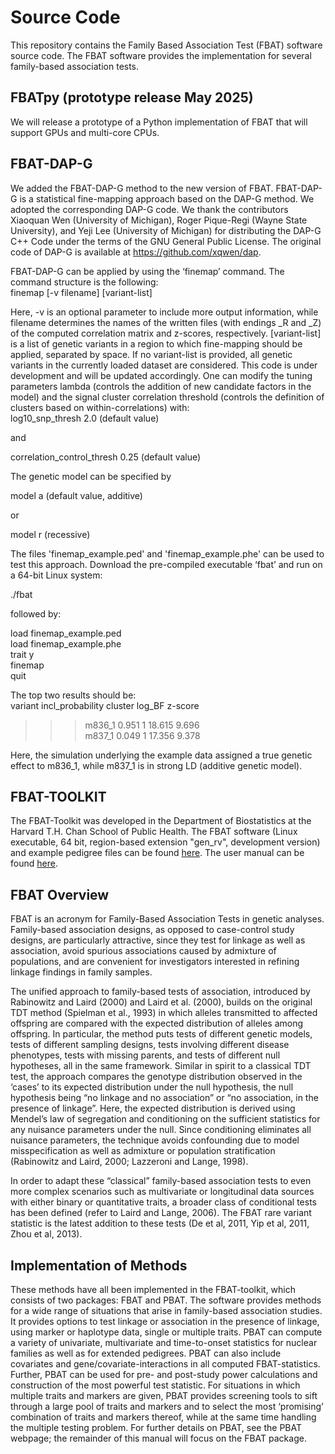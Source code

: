 # Source Code
This repository contains the Family Based Association Test (FBAT) software source code. The FBAT software provides the implementation for several family-based association tests. 

## FBATpy (prototype release May 2025)
We will release a prototype of a Python implementation of FBAT that will support GPUs and multi-core CPUs.  

## FBAT-DAP-G 
We added the FBAT-DAP-G method to the new version of FBAT. FBAT-DAP-G is a statistical fine-mapping approach based on the DAP-G method. We adopted the corresponding DAP-G code. 
We thank the contributors Xiaoquan Wen (University of Michigan), Roger Pique-Regi (Wayne State University), and Yeji Lee (University of Michigan) for distributing the DAP-G C++ Code under the terms of the GNU General Public License. The original code of DAP-G is available at https://github.com/xqwen/dap. 

FBAT-DAP-G can be applied by using the ‘finemap’ command. The command structure is the following:   
finemap [-v filename] [variant-list]  

Here, -v is an optional parameter to include more output information, while filename determines the names of the written files (with endings _R and _Z) of the computed correlation matrix and z-scores, respectively. 
[variant-list] is a list of genetic variants in a region to which fine-mapping should be applied, separated by space. If no variant-list is provided, all genetic variants in the currently loaded dataset are considered. This code is under development and will be updated accordingly. 
One can modify the tuning parameters lambda (controls the addition of new candidate factors in the model) and the signal cluster correlation threshold (controls the definition of clusters based on within-correlations) with:  
log10_snp_thresh 2.0 					(default value)  

and
  
correlation_control_thresh 0.25 				(default value)  

The genetic model can be specified by  

model a							(default value, additive)  

or
 
model r							(recessive)  

The files 'finemap_example.ped' and 'finemap_example.phe' can be used to test this approach. Download the pre-compiled executable ‘fbat’ and run on a 64-bit Linux system:

./fbat

followed by:  

load finemap_example.ped  
load finemap_example.phe  
trait y  
finemap  
quit  

The top two results should be:  
variant         incl_probability            cluster        log_BF               z-score  
>>> m836_1                  0.951                    1                 18.615             9.696  
>>> m837_1                  0.049                    1                 17.356             9.378  

Here, the simulation underlying the example data assigned a true genetic effect to m836_1, while m837_1 is in strong LD (additive genetic model).
 



## FBAT-TOOLKIT
The FBAT-Toolkit was developed in the Department of Biostatistics at the Harvard T.H. Chan School of Public Health. The FBAT software (Linux executable, 64 bit, region-based extension "gen_rv", development version) and example pedigree files can be found [here](https://sites.google.com/view/fbatwebpage). The user manual can be found [here](https://drive.google.com/file/d/1QYada0wegEbspwFPRlyv7g9hKNv7krmA/view).

## FBAT Overview
FBAT is an acronym for Family-Based Association Tests in genetic analyses. Family-based association designs, as opposed to case-control study designs, are particularly attractive, since they test for linkage as well as association, avoid spurious associations caused by admixture of populations, and are convenient for investigators interested in refining linkage findings in family samples.

The unified approach to family-based tests of association, introduced by Rabinowitz and Laird (2000) and Laird et al. (2000), builds on the original TDT method (Spielman et al., 1993) in which alleles transmitted to affected offspring are compared with the expected distribution of alleles among offspring. In particular, the method puts tests of different genetic models, tests of different sampling designs, tests involving different disease phenotypes, tests with missing parents, and tests of different null hypotheses, all in the same framework. Similar in spirit to a classical TDT test, the approach compares the genotype distribution observed in the ‘cases’ to its expected distribution under the null hypothesis, the null hypothesis being “no linkage and no association” or “no association, in the presence of linkage”. Here, the expected distribution is derived using Mendel’s law of segregation and conditioning on the sufficient statistics for any nuisance parameters under the null. Since conditioning eliminates all nuisance parameters, the technique avoids confounding due to model misspecification as well as admixture or population stratification (Rabinowitz and Laird, 2000; Lazzeroni and Lange, 1998).

In order to adapt these “classical” family-based association tests to even more complex scenarios such as multivariate or longitudinal data sources with either binary or quantitative traits, a broader class of conditional tests has been defined (refer to Laird and Lange, 2006). The FBAT rare variant statistic is the latest addition to these tests (De et al, 2011, Yip et al, 2011, Zhou et al, 2013).

## Implementation of Methods
These methods have all been implemented in the FBAT-toolkit, which consists of two packages: FBAT and PBAT. The software provides methods for a wide range of situations that arise in family-based association studies. It provides options to test linkage or association in the presence of linkage, using marker or haplotype data, single or multiple traits. PBAT can compute a variety of univariate, multivariate and time-to-onset statistics for nuclear families as well as for extended pedigrees. PBAT can also include covariates and gene/covariate-interactions in all computed FBAT-statistics. Further, PBAT can be used for pre- and post-study power calculations and construction of the most powerful test statistic. For situations in which multiple traits and markers are given, PBAT provides screening tools to sift through a large pool of traits and markers and to select the most ‘promising’ combination of traits and markers thereof, while at the same time handling the multiple testing problem. For further details on PBAT, see the PBAT webpage; the remainder of this manual will focus on the FBAT package.

